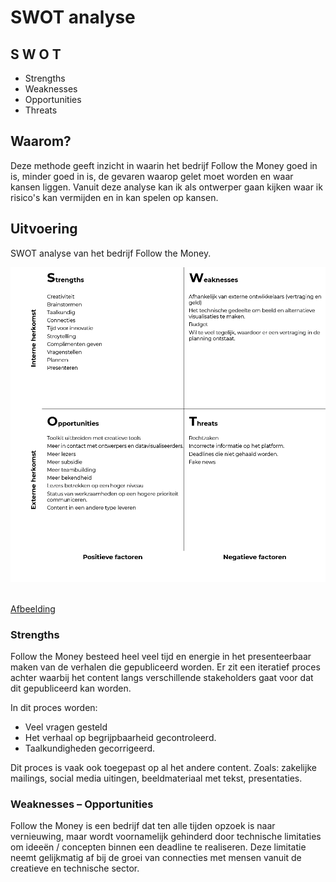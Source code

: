 # SWOT analyse

## S W O T
* Strengths
* Weaknesses
* Opportunities
* Threats


## Waarom?
Deze methode geeft inzicht in waarin het bedrijf Follow the Money goed in is, minder goed in is, de gevaren waarop gelet moet worden en waar kansen liggen. Vanuit deze analyse kan ik als ontwerper gaan kijken waar ik risico's kan vermijden en in kan spelen op kansen.


## Uitvoering


SWOT analyse van het bedrijf Follow the Money.

![SWOT analyse in uitvoering](content/swot.png)

<br>[Afbeelding](content/swot.png)


### Strengths
Follow the Money besteed heel veel tijd en energie in het presenteerbaar maken van de verhalen die gepubliceerd worden. Er zit een iteratief proces achter waarbij het content langs verschillende stakeholders gaat voor dat dit gepubliceerd kan worden.

In dit proces worden:
* Veel vragen gesteld
* Het verhaal op begrijpbaarheid gecontroleerd.
* Taalkundigheden gecorrigeerd.

Dit proces is vaak ook toegepast op al het andere content. Zoals: zakelijke mailings, social media uitingen, beeldmateriaal met tekst, presentaties.


### Weaknesses – Opportunities
Follow the Money is een bedrijf dat ten alle tijden opzoek is naar vernieuwing, maar wordt voornamelijk gehinderd door technische limitaties om ideeën / concepten binnen een deadline te realiseren. Deze limitatie neemt gelijkmatig af bij de groei van connecties met mensen vanuit de creatieve en technische sector.


